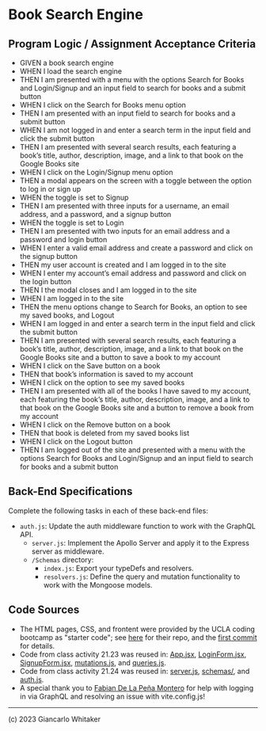 # Book Search Engine

## Program Logic / Assignment Acceptance Criteria

* GIVEN a book search engine
* WHEN I load the search engine
* THEN I am presented with a menu with the options Search for Books and Login/Signup and an input field to search for books and a submit button
* WHEN I click on the Search for Books menu option
* THEN I am presented with an input field to search for books and a submit button
* WHEN I am not logged in and enter a search term in the input field and click the submit button
* THEN I am presented with several search results, each featuring a book’s title, author, description, image, and a link to that book on the Google Books site
* WHEN I click on the Login/Signup menu option
* THEN a modal appears on the screen with a toggle between the option to log in or sign up
* WHEN the toggle is set to Signup
* THEN I am presented with three inputs for a username, an email address, and a password, and a signup button
* WHEN the toggle is set to Login
* THEN I am presented with two inputs for an email address and a password and login button
* WHEN I enter a valid email address and create a password and click on the signup button
* THEN my user account is created and I am logged in to the site
* WHEN I enter my account’s email address and password and click on the login button
* THEN I the modal closes and I am logged in to the site
* WHEN I am logged in to the site
* THEN the menu options change to Search for Books, an option to see my saved books, and Logout
* WHEN I am logged in and enter a search term in the input field and click the submit button
* THEN I am presented with several search results, each featuring a book’s title, author, description, image, and a link to that book on the Google Books site and a button to save a book to my account
* WHEN I click on the Save button on a book
* THEN that book’s information is saved to my account
* WHEN I click on the option to see my saved books
* THEN I am presented with all of the books I have saved to my account, each featuring the book’s title, author, description, image, and a link to that book on the Google Books site and a button to remove a book from my account
* WHEN I click on the Remove button on a book
* THEN that book is deleted from my saved books list
* WHEN I click on the Logout button
* THEN I am logged out of the site and presented with a menu with the options Search for Books and Login/Signup and an input field to search for books and a submit button

## Back-End Specifications

Complete the following tasks in each of these back-end files:

* `auth.js`: Update the auth middleware function to work with the GraphQL API.
    * `server.js`: Implement the Apollo Server and apply it to the Express server as middleware.
    * `/Schemas` directory:
        * `index.js`: Export your typeDefs and resolvers.
        * `resolvers.js`: Define the query and mutation functionality to work with the Mongoose models.

## Code Sources

* The HTML pages, CSS, and frontent were provided by the UCLA coding bootcamp as "starter code"; see [here](https://github.com/coding-boot-camp/solid-broccoli) for their repo, and the [first commit](https://github.com/giancarlow333/book-search-engine/commit/e7ab613320ef9ca28fb42c31a1a347cc28e30af2) for details.
* Code from class activity 21.23 was reused in: [App.jsx](./client/src/App.jsx), [LoginForm.jsx](./client/src/components/LoginForm.jsx), [SignupForm.jsx](./client/src/components/SignupForm.jsx), [mutations.js](./client/src/utils/mutations.js), and [queries.js](./client/src/utils/mutations.js).
* Code from class activity 21.24 was reused in: [server.js](./server/server.js), [schemas/](./server/schemas/), and [auth.js](./server/utils/auth.js).
* A special thank you to [Fabian De La Peña Montero](http://fdlpm.com/) for help with logging in via GraphQL and resolving an issue with vite.config.js!

---

(c) 2023 Giancarlo Whitaker
